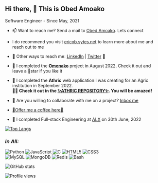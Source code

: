 ## Hi there, 👋 This is Obed Amoako  
Software Engineer - Since May, 2021
- 📫 Want to reach me? Send a mail to [Obed Amoako](mailto:obedamoako92@gmail.com). Lets connect  
- I do recommend you visit [ericob.sytes.net](https://ericob.sytes.net) to learn more about me and reach out to me  
- 💬 Other ways to reach me: [LinkedIn](https://linkedin.com/in/ericob3d) | [Twitter](https://twitter.com/ObedAmoako8) :wave:  
- 🎀 I completed the [**Omenako**](https://github.com/Obed101/omenako) project in August 2022. Check it out and leave a 🌟star if you like it
- 🔭 I completed the **Athric** web application I was creating for an Agric institution in September 2022.  
📢📢  **Check it out in the [✨ATHRIC REPOSITORY✨](https://github.com/Obed101/athric). You will be amazed!**
- 👯 Are you willing to collaborate with me on a project? [Inbox me](mailto:obedamoako92@gmail.com)  
- [🙏Offer me a coffee here🙏](https://paypal.me/ericobe)  

- :eyes: I completed Full-stack Engineering at [ALX](https://www.alxafrica.com) on 30th June, 2022  

[![Top Langs](https://github-readme-stats.vercel.app/api/top-langs/?username=Obed101&&show_icons=true&theme=radical&layout=compact)](https://github.com/Obed101/github-readme-stats)  

### _In All:_
![Python](https://img.shields.io/badge/-Python-000000?style=flat&logo=python)
![JavaScript](https://img.shields.io/badge/-JavaScript-slateblue?style=flat&logo=javascript)
![C](https://img.shields.io/badge/-C-darkblue?style=flat&logo=c)
![HTML5](https://img.shields.io/badge/-HTML5-000000?style=flat&logo=html5)
![CSS3](https://img.shields.io/badge/-CSS3-slateblue?style=flat&logo=css3)  
![MySQL](https://img.shields.io/badge/-MySQL-darkblue?style=flat&logo=mysql)
![MongoDB](https://img.shields.io/badge/-MongoDB-blue?logo=mongodb)
![Redis](https://img.shields.io/badge/-Redis-blue?&logo=redis)
![Bash](https://img.shields.io/badge/-Bash-slateblue?style=flat&logo=linux)

![GitHub stats](https://github-readme-stats.vercel.app/api?username=Obed101&show_icons=false)  

![Profile views](https://gpvc.arturio.dev/Obed101)
